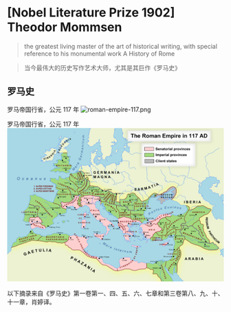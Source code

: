 # [Nobel Literature Prize 1902] Theodor Mommsen

> the greatest living master of the art of historical writing, with special reference to his monumental work A History of Rome

> 当今最伟大的历史写作艺术大师，尤其是其巨作《罗马史》

## 罗马史

罗马帝国行省，公元 117 年
![roman-empire-117.png]({{site.url}}/figs/roman-empire-117.png)

罗马帝国行省，公元 117 年
![roman-empire-117.png](../figs/roman-empire-117.png)

以下摘录来自《罗马史》第一卷第一、四、五、六、七章和第三卷第八、九、十、十一章，肖婷译。

